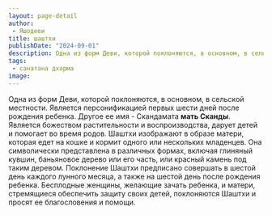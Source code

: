 ```yaml
---
layout: page-detail
author:
 - Яшодеви
title: шаштхи
publishDate: "2024-09-01"
description: Одна из форм Деви, которой поклоняются, в основном, в сельской местности. Является персонификацией первых шести дней после рождения ребенка. Другое ее имя - Скандамата мать Сканды. Является божеством растительности и воспроизводства, дарует детей и помогает во время родов. Шаштхи изображают в образе матери, которая едет на кошке и кормит одного или нескольких младенцев. Она символически представлена ​​в различных формах, включая глиняный кувшин, баньяновое дерево или его часть, или красный камень под таким деревом. Поклонение Шаштхи предписано совершать в шестой день каждого лунного месяца, а также на шестой день после рождения ребенка. Бесплодные женщины, желающие зачать ребенка, и матери, стремящиеся обеспечить защиту своих детей, поклоняются Шаштхи и просят ее благословения и помощи.
tags:
 - санатана дхарма
image: 
---
```


Одна из форм Деви, которой поклоняются, в основном, в сельской местности. Является персонификацией первых шести дней после рождения ребенка. Другое ее имя - Скандамата __мать Сканды__. Является божеством растительности и воспроизводства, дарует детей и помогает во время родов. Шаштхи изображают в образе матери, которая едет на кошке и кормит одного или нескольких младенцев. Она символически представлена ​​в различных формах, включая глиняный кувшин, баньяновое дерево или его часть, или красный камень под таким деревом. Поклонение Шаштхи предписано совершать в шестой день каждого лунного месяца, а также на шестой день после рождения ребенка. Бесплодные женщины, желающие зачать ребенка, и матери, стремящиеся обеспечить защиту своих детей, поклоняются Шаштхи и просят ее благословения и помощи.

